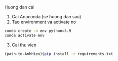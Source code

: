 Huong dan cai

1. Cai Anaconda (se huong dan sau)
2. Tao environment va activate no
```bash
conda create -n env python=3.9
conda activate env
```

3. Cai thu vien
```bash
(path-to-AnhHieu)$pip install -r requirements.txt
```


